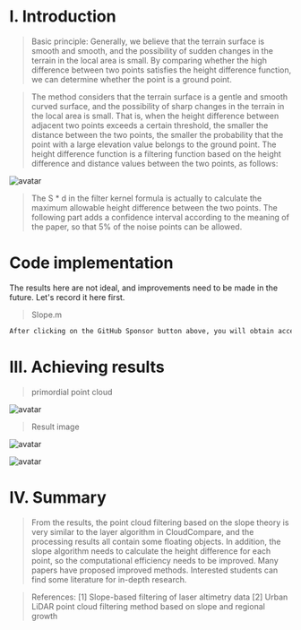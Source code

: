 #  I. Introduction 

>  Basic principle: Generally, we believe that the terrain surface is smooth and smooth, and the possibility of sudden changes in the terrain in the local area is small. By comparing whether the high difference between two points satisfies the height difference function, we can determine whether the point is a ground point. 

>  The method considers that the terrain surface is a gentle and smooth curved surface, and the possibility of sharp changes in the terrain in the local area is small. That is, when the height difference between adjacent two points exceeds a certain threshold, the smaller the distance between the two points, the smaller the probability that the point with a large elevation value belongs to the ground point. The height difference function is a filtering function based on the height difference and distance values between the two points, as follows: 

![avatar]( 92831e8b4c134d038030929afa26b5c5.png) 

>  The S * d in the filter kernel formula is actually to calculate the maximum allowable height difference between the two points. The following part adds a confidence interval according to the meaning of the paper, so that 5% of the noise points can be allowed. 

#  Code implementation 

The results here are not ideal, and improvements need to be made in the future. Let's record it here first. 

>  Slope.m 

 ```python  
After clicking on the GitHub Sponsor button above, you will obtain access permissions to my private code repository ( https://github.com/slowlon/my_code_bar ) to view this blog code. By searching the code number of this blog, you can find the code you need, code number is: 2024020309574011948
 ```  
#  III. Achieving results 

>  primordial point cloud 

![avatar]( 13e2cc7ae7e5452c97991b3b9b0c1e69.png) 

>  Result image 

![avatar]( 4a9da99c730646809c793a2d4f7bd384.png) 

![avatar]( 98fca49510a44cf8b994755754077f8c.png) 

#  IV. Summary 

>  From the results, the point cloud filtering based on the slope theory is very similar to the layer algorithm in CloudCompare, and the processing results all contain some floating objects. In addition, the slope algorithm needs to calculate the height difference for each point, so the computational efficiency needs to be improved. Many papers have proposed improved methods. Interested students can find some literature for in-depth research. 

>  References: [1] Slope-based filtering of laser altimetry data [2] Urban LiDAR point cloud filtering method based on slope and regional growth 

